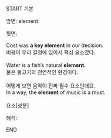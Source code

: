 START
기본

앞면:
element


뒷면:
<div>Cost was <b>a key element</b> in our decision. </div><div>비용이 우리 결정에 있어서 핵심 요소였다.</div><div><br></div><div><div>Water is a fish’s natural <strong>element</strong>. </div><div><div>물은 물고기의 천연적인 환경이다.</div></div></div><div><br></div><div><div><div><span>어떻게 보면 음악이 진짜 필수 요소인데요.</span></div></div><div><div><span>In a way, the <strong>element</strong> of music is a must.</span></div></div></div><div><br></div><div>요소[성분]</div>


해석:
<!--ID: 1746614453821-->
END
